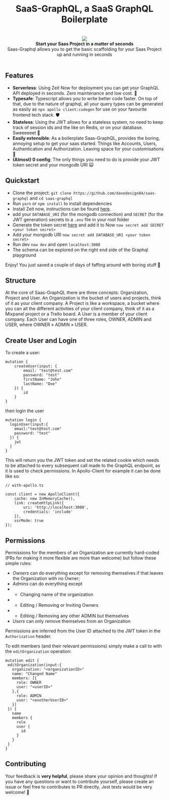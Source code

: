 <h1 align="center"><strong>SaaS-GraphQL, a SaaS GraphQL Boilerplate</strong></h1>

<br />

<div align="center"><img src="https://github.com/davodesign84/saas-graphql/blob/master/logos.svg" /></div>

<div align="center"><strong>Start your Saas Project in a matter of seconds</strong></div>
<div align="center">Saas-Graphql allows you to get the basic scaffolding for your Saas Project up and running in seconds</div>

<br />

## Features

- **Serverless**: Using Zeit Now for deployment you can get your GraphQL API deployed in seconds. Zero maintenance and low cost. 🚀
- **Typesafe**: Typescript allows you to write better code faster. On top of that, due to the nature of graphql, all your query types can be generated as easily as `npx apollo client:codegen` for use on your favourite frontend tech stack. 🛡
- **Stateless**: Using the JWT allows for a stateless system, no need to keep track of session ids and the like on Redis, or on your database. Sweeeeeet 🍭
- **Easily extensible**: As a boilerplate Saas-GraphQL, provides the boring, annoying setup to get your saas started. Things like Accounts, Users, Authentication and Authorization. Leaving space for your customisations 👷
- **(Almost) 0 config**: The only things you need to do is provide your JWT token secret and your mongodb URI 🙀

## Quickstart
- Clone the project: `git clone https://github.com/davodesign84/saas-graphql` and `cd saas-graphql`
- Run `yarn` or `npm install` to install dependencies
- Install Zeit now, instructions can be found [here](https://zeit.co/download).
- add your `DATABASE_URI`  (for the mongodb connection) and `SECRET` (for the JWT generation) secrets to a `.env` file in your root folder
- Generate the token secret [here](https://mkjwk.org/) and add it to Now `now secret add SECRET <your token secret>`
- Add your mongodb URI `now secret add DATABASE_URI <your token secret>`
- Run dev `now dev` and open `localhost:3000`
- The schema can be explored on the right end side of the Graphql playground


Enjoy! You just saved a couple of days of faffing around with boring stuff 🤴


## Structure
At the core of Saas-GraphQL there are three concepts: Organization, Project and User.
An Organization is the bucket of users and projects, think of it as your client company.
A Project is like a workspace, a bucket where you can all the different activities of your client company, think of it as a Mixpanel project or a Trello board.
A User is a member of your client company. Each User can have one of three roles, OWNER, ADMIN and USER, where OWNER » ADMIN » USER.

## Create User and Login
To create a user:
```
mutation {
    createUser(input: {
        email: "test@test.com"
        password: "test"
        firstName: "John"
        lastName: "Doe"
    }) {
        id
    }
}
```

then login the user

```
mutation login {
  loginUser(input:{
    email:"test@test.com"
    password: "test"
  }) {
    jwt
  }
}
```

This will return you the JWT token and set the related cookie which needs to be attached to every subsequent call made to the GraphQL endpoint, as it is used to check permissions.
In Apollo-Client for example it can be done like so:
```
// with-apollo.ts

const client = new ApolloClient({
    cache: new InMemoryCache(),
    link: createHttpLink({
        uri: 'http://localhost:3000',
        credentials: 'include'
    }),
    ssrMode: true
});
```


## Permissions
Permissions for the members of an Organization are currently hard-coded (PRs for making it more flexible are more than welcome) but follow these simple rules:
 - *Owners* can do everything except for removing themselves if that leaves the Organization with no Owner;
 - *Admins* can do everything except
 - - Changing name of the organization
 - - Editing / Removing or Inviting Owners
 - - Editing / Removing any other ADMIN but themselves
 - *Users* can only remove themselves from an Organization

 Permissions are inferred from the User ID attached to the JWT token in the `Authorization` header.

 To edit members (and their relevant permissions) simply make a call to with the `editOrganization` operation:
 ```
 mutation edit {
  editOrganization(input:{
    organization: "<organizationID>"
    name: "Changed Name"
    members: [{
      role: OWNER
      user: "<userID>"
    },{
      role: ADMIN
      user: "<anotherUserID>"
    }]
  }) {
    name
    members {
      role
      user {
        id
      }
    }
  }
}
```

## Contributing

Your feedback is **very helpful**, please share your opinion and thoughts! If you have any questions or want to contribute yourself, please create an issue or feel free to contributes to PR directly, Jest tests would be very welcome! 🙏
